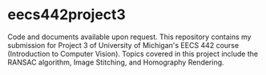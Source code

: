 # eecs442project3
Code and documents available upon request. This repository contains my submission for Project 3 of University of Michigan's EECS 442 course (Introduction to Computer Vision). Topics covered in this project include the RANSAC algorithm, Image Stitching, and Homography Rendering.
